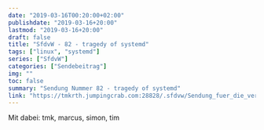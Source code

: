 ```yaml
---
date: "2019-03-16T00:20:00+02:00"
publishdate: "2019-03-16+20:00"
lastmod: "2019-03-16+20:00"
draft: false
title: "SfdvW - 82 - tragedy of systemd"
tags: ["linux", "systemd"]
series: ["SfdvW"]
categories: ["Sendebeitrag"]
img: ""
toc: false
summary: "Sendung Nummer 82 - tragedy of systemd"
link: "https://tmkrth.jumpingcrab.com:28828/.sfdvw/Sendung_fuer_die_vernetzte_Welt_(82)_2019_03_16_tragedy_of_systemd.flac"
---
```

Mit dabei: tmk, marcus, simon, tim


<div id="example"></div>
<script src="https://cdn.podlove.org/web-player/embed.js"></script>

<script>
  podlovePlayer('#example', '/blog/sfdvw82.json');
</script>
